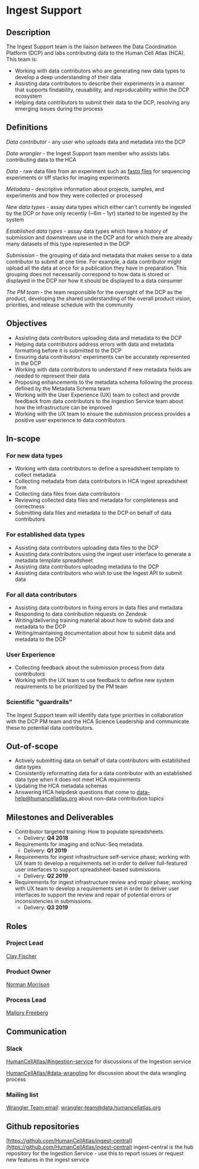 # Ingest Support

## Description

The Ingest Support team is the liaison between the Data Coordination Platform (DCP) and labs contributing data to the Human Cell Atlas (HCA). This team is:

* Working with data contributors who are generating new data types to develop a deep understanding of their data
* Assisting data contributors to describe their experiments in a manner that supports findability, reusability, and reproducability within the DCP ecosystem
* Helping data contributors to submit their data to the DCP, resolving any emerging issues during the process

## Definitions

*Data contributor* - any user who uploads data and metadata into the DCP

*Data wrangler* -  the Ingest Support team member who assists labs contributing data to the HCA

*Data* - raw data files from an experiment such as [fastq files](https://en.wikipedia.org/wiki/FASTQ_format) for sequencing experiments or tiff stacks for imaging experiments

*Metadata* - descriptive information about projects, samples, and experiments and how they were collected or processed

*New data types* - assay data types which either can't currently be ingested by the DCP or have only recently (~6m - 1yr) started to be ingested by the system

*Established data types* - assay data types which have a history of submission and downstream use in the DCP and for which there are already many datasets of this type represented in the DCP

*Submission* - the grouping of data and metadata that makes sense to a data contributor to submit at one time. For example, a data contributor might upload all the data at once for a publication they have in preparation. This grouping does not necessarily correspond to how data is stored or displayed in the DCP nor how it should be displayed to a data consumer

*The PM team* - the team responsible for the oversight of the DCP as the product, developing the shared understanding of the overall product vision, priorities, and release schedule with the community

## Objectives

- Assisting data contributors uploading data and metadata to the DCP
- Helping data contributors address errors with data and metadata formatting before it is submitted to the DCP
- Ensuring data contributors' experiments can be accurately represented in the DCP
- Working with data contributors to understand if new metadata fields are needed to represent their data
- Proposing enhancements to the metadata schema following the process defined by the Metadata Schema team
- Working with the User Experience (UX) team to collect and provide feedback from data contributors to the Ingestion Service team about how the infrastructure can be improved
- Working with the UX team to ensure the submission process provides a positive user experience to data contributors

## In-scope

### For new data types

- Working with data contributors to define a spreadsheet template to collect metadata
- Collecting metadata from data contributors in HCA ingest spreadsheet form
- Collecting data files from data contributors
- Reviewing collected data files and metadata for completeness and correctness
- Submitting data files and metadata to the DCP on behalf of data contributors

### For established data types

- Assisting data contributors uploading data files to the DCP
- Assisting data contributors using the ingest user interface to generate a metadata template spreadsheet
- Assisting data contributors uploading metadata to the DCP
- Assisting data contributors who wish to use the Ingest API to submit data

### For all data contributors

- Assisting data contributors in fixing errors in data files and metadata 
- Responding to data contribution requests on Zendesk
- Writing/delivering training material about how to submit data and metadata to the DCP
- Writing/maintaining documentation about how to submit data and metadata to the DCP

### User Experience

- Collecting feedback about the submission process from data contributors
- Working with the UX team to use feedback to define new system requirements to be prioritized by the PM team

### Scientific "guardrails" 

The Ingest Support team will identify data type priorities in collaboration with the DCP PM team and the HCA Science Leadership and communicate these to potential data contributors.

## Out-of-scope

- Actively submitting data on behalf of data contributors with established data types
- Consistently reformatting data for a data contributor with an established data type when it does not meet HCA requirements
- Updating the HCA metadata schemas 
- Answering HCA helpdesk questions that come to data-help@humancellatlas.org about non-data contribution topics

## Milestones and Deliverables

* Contributor targeted training: How to populate spreadsheets.
  - Delivery: **Q4 2018**
* Requirements for imaging and scNuc-Seq metadata.
  - Delivery: **Q1 2019**
* Requirements for ingest infrastructure self-service phase; working with UX team to develop a requirements set in order to deliver full-featured user interfaces to support spreadsheet-based submissions.
  - Delivery: **Q2 2019**
* Requirements for ingest infrastructure review and repair phase; working with UX team to develop a requirements set in order to deliver user interfaces to support the review and repair of potential errors or inconsistencies in submissions.
  - Delivery: **Q3 2019**

## Roles

### Project Lead

[Clay Fischer](mailto:clmfisch@ucsc.edu)

### Product Owner

[Norman Morrison](mailto:norman@ebi.ac.uk)

### Process Lead

[Mallory Freeberg](mailto:mfreeberg@ebi.ac.uk)

## Communication

### Slack 

[HumanCellAtlas/#ingestion-service](https://humancellatlas.slack.com/messages/ingestion-service) for discussions of the Ingestion service

[HumanCellAtlas/#data-wrangling](https://humancellatlas.slack.com/messages/data-wrangling) for discussion about the data wrangling process

### Mailing list

[Wrangler Team email](mailto:wrangler-team@data.humancellatlas.org): wrangler-team@data.humancellatlas.org

## Github repositories

[https://github.com/HumanCellAtlas/ingest-central](https://github.com/HumanCellAtlas/ingest-central)
ingest-central is the hub repository for the Ingestion Service - use this to report issues or request new features in the ingest service
